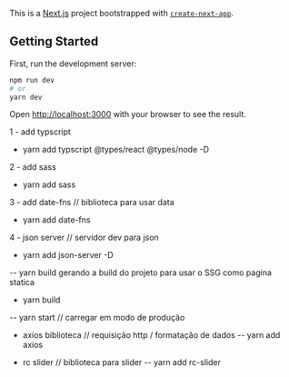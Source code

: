 This is a [Next.js](https://nextjs.org/) project bootstrapped with [`create-next-app`](https://github.com/vercel/next.js/tree/canary/packages/create-next-app).

## Getting Started

First, run the development server:

```bash
npm run dev
# or
yarn dev
```

Open [http://localhost:3000](http://localhost:3000) with your browser to see the result.

1 - add typscript
 - yarn add typscript @types/react @types/node -D

2 - add sass
  - yarn add sass

3 - add date-fns // biblioteca para usar data
  - yarn add date-fns 

4 - json server // servidor dev para json
  - yarn add json-server -D

 -- yarn build gerando a build do projeto para usar o SSG como pagina statica
 - yarn build 

 -- yarn start // carregar em modo de produção

 - axios biblioteca  // requisição http / formatação de dados
 -- yarn add axios

 - rc slider // biblioteca para slider 
 -- yarn add rc-slider
